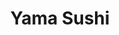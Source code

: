 ---
layout: place
title: "Yama Sushi"
permalink: /california/san-francisco/yama-sushi.html
stateAbbr: CA
stateName: California
cityName: San Francisco
seo:
  name: "Yama Sushi"
  type: Restaurant
  links: null
description: "Looking for sushi in San Francisco, California? Check out Yama Sushi for a delightful Japanese dining experience. Enjoy a variety of sushi and other dishes i..."
place_id: ChIJH_0M-k59j4ARNo0GTV5e_Lg
photos:
  - name: >-
      places/ChIJH_0M-k59j4ARNo0GTV5e_Lg/photos/AeeoHcL3OCKm436E-8qeW9EU1_fOP8AUwWp9nxhTFxN2_3PnK3uO8yWyQGVlqzSlya6nmQXTwINvkBHmC-L-nFNhk7FpsaSXhKbYrGUGLH0W6NX2-Uwd2Fj0gHxANH06cdhODaqGEYw8TP245xNcVM-JM5wqNNvpX5_WmKqZEYB-scioIJ4vw0OuOugERzECMvd9tCnneSgJRG2m-TFpzsZofFjizDBJ2GxjmGbRziE1XYcFaY_JeaN8RB8Ht_4tq3Qo_bIWHfXte_7UPcjIxXOo5u3AGlId5q3Wx4ZH7wZfnY7fbA
    widthPx: 4032
    heightPx: 3024
    authorAttributions:
      - displayName: Yama Sushi
        uri: https://maps.google.com/maps/contrib/105224659792097414232
        photoUri: >-
          https://lh3.googleusercontent.com/a-/ALV-UjWxu9gRRuF8Neo8s6DMmKgPmpYgsVlppxz0c0l3VLStcxFjKA4=s100-p-k-no-mo
    flagContentUri: >-
      https://www.google.com/local/imagery/report/?cb_client=maps_api_places.places_api&image_key=!1e10!2sAF1QipMZ3sSWfLSM2HHhwdh0KZDZBZPEZ8KoPxf6Xwvf&hl=en-US
    googleMapsUri: >-
      https://www.google.com/maps/place//data=!3m4!1e2!3m2!1sAF1QipMZ3sSWfLSM2HHhwdh0KZDZBZPEZ8KoPxf6Xwvf!2e10!4m2!3m1!1s0x808f7d4efa0cfd1f:0xb8fc5e5e4d068d36
  - name: >-
      places/ChIJH_0M-k59j4ARNo0GTV5e_Lg/photos/AeeoHcJ3NUzpD2MncoZRvXV_3SBzZEkYgxZBzUbmHJtE7hlSOaVcB1JURpV5MTB0ooC9fCAhSIfHSPjhmOWdjowHH9ackP9KmzdaApUk3FGOwM6QY4IOv6zInuSeTpziwuIhKwTWv2-8pkSrK9GG0R7JuZJTFaSGKqGgCQUXchvSjpat-MDi21mEoFvOx6DB1Cw5l-W24-V9NPvpqrw7LnZsM4aYSLTRg0epe2fcUiSPMuFHJRk43pn0qUXxOiO8qi8jTRceZSEvM1tCbxumfoYTNLTubty4jzF5ceV7SFnT5cwBXw
    widthPx: 1128
    heightPx: 528
    authorAttributions:
      - displayName: Yama Sushi
        uri: https://maps.google.com/maps/contrib/105224659792097414232
        photoUri: >-
          https://lh3.googleusercontent.com/a-/ALV-UjWxu9gRRuF8Neo8s6DMmKgPmpYgsVlppxz0c0l3VLStcxFjKA4=s100-p-k-no-mo
    flagContentUri: >-
      https://www.google.com/local/imagery/report/?cb_client=maps_api_places.places_api&image_key=!1e10!2sAF1QipPLEETcstgYW8Ejnc9tfMREjEjuLocmieKr3zku&hl=en-US
    googleMapsUri: >-
      https://www.google.com/maps/place//data=!3m4!1e2!3m2!1sAF1QipPLEETcstgYW8Ejnc9tfMREjEjuLocmieKr3zku!2e10!4m2!3m1!1s0x808f7d4efa0cfd1f:0xb8fc5e5e4d068d36
  - name: >-
      places/ChIJH_0M-k59j4ARNo0GTV5e_Lg/photos/AeeoHcKszs6cCP72kBLc1UhmepQjXW1_X3sUgjE4ERxdlpPfzbKBn-4OJi2zaUX9aPvjcKKbxAG81y07eLb0jgA7nXc9fgsou-Tg8ldpUPSBjWHSFgZe9NcaJZTlIxQzlBoU2NMU1TQuJqk5vOYbCaxqVlaxsGROkzW4IbNOVyuMUVRByc-9w3jlYB_4zTGnwNTnUP0XtssLkAjx4XoefBveY6oJ-yo27cZMkzQe6NydFz7p4iOgjnqDXHSsK3LVJrAtlOS1wEG6UtBPCTxzPGRrVWZ3dJ9vdhtomYCtQV2shiosew
    widthPx: 1024
    heightPx: 576
    authorAttributions:
      - displayName: Yama Sushi
        uri: https://maps.google.com/maps/contrib/105224659792097414232
        photoUri: >-
          https://lh3.googleusercontent.com/a-/ALV-UjWxu9gRRuF8Neo8s6DMmKgPmpYgsVlppxz0c0l3VLStcxFjKA4=s100-p-k-no-mo
    flagContentUri: >-
      https://www.google.com/local/imagery/report/?cb_client=maps_api_places.places_api&image_key=!1e10!2sAF1QipObIRqumvEtE1v_kM6FRGs9-PLVZF7_bmVXUYxZ&hl=en-US
    googleMapsUri: >-
      https://www.google.com/maps/place//data=!3m4!1e2!3m2!1sAF1QipObIRqumvEtE1v_kM6FRGs9-PLVZF7_bmVXUYxZ!2e10!4m2!3m1!1s0x808f7d4efa0cfd1f:0xb8fc5e5e4d068d36
  - name: >-
      places/ChIJH_0M-k59j4ARNo0GTV5e_Lg/photos/AeeoHcLUkXb4YIng5hYLRgiGaF0pVtGXxGWKWg6pgwrhNJ3ULFZWhcnPhujNqOEahOhRuKyj1Su4MBiIJoNh37Hq5AhUCw8B4ylQCadFrIUJ-KpPp7Hd--W0m3dghCgIymHNo-4kE_cWeVcZ51SU7GHLAySepI0ZTsxWgbZLS6BT2NAfatsQcfTaMj51oZuneUi4Dz4ClHqJIU-cwfCeDHbVqZogVijxMCkEs8ZNW1kg7z9bFhCd2vtF1F1xf5Mjs4O4jGFLarTznAjWYAG7HPZH8BpmKxAcdtc_PpDFQa1CnALtijY2Op-D_vMAUZNp9Z1woapztUtCuDFW-hfzraJrTmdJh1GmuP78GyMqXv76tr_d-ZE7LhaeufO9V_dIFPVLSr2daR5ia4VYj7vwwd0qsPjy_7G5nGV49-3AC51EaFctnA
    widthPx: 4032
    heightPx: 3024
    authorAttributions:
      - displayName: Liz
        uri: https://maps.google.com/maps/contrib/106905845550333655855
        photoUri: >-
          https://lh3.googleusercontent.com/a/ACg8ocJcNvuP3piwenXK-TbEyUvXiBJ18t8fryvWL4nf5dv2OovGiA=s100-p-k-no-mo
    flagContentUri: >-
      https://www.google.com/local/imagery/report/?cb_client=maps_api_places.places_api&image_key=!1e10!2sCIHM0ogKEICAgIDjk-HqWA&hl=en-US
    googleMapsUri: >-
      https://www.google.com/maps/place//data=!3m4!1e2!3m2!1sCIHM0ogKEICAgIDjk-HqWA!2e10!4m2!3m1!1s0x808f7d4efa0cfd1f:0xb8fc5e5e4d068d36
  - name: >-
      places/ChIJH_0M-k59j4ARNo0GTV5e_Lg/photos/AeeoHcKJGU25KV9sD2_Hss1MFxPLbHWAW276IjtQr06wjSit0JSI-9yS4T_SyzGlFESB5JOiMQDzfAHBycmX7gZK3h8zbn30xo6gSo1aq5dfVqLzyr78KeF0uThdqwcFIx77XQANZWSi9jGwKhtq4EOWN61fAdytrj_pJthddXnkQQX5TsHrvaaXld31IoHaH9imHyXBO64dqOLoWTRBQ7zMaAJQeoP1JHTKjL1PdFb2BJ5S8rwCA7sJZmsaNAmTMzegGOewEW04OmIiNU45Dk8f4BelOV2YGJw4fT3YwPv2-7jOB061MQpPpypGKwLmksCcyJnrl8jTLDsTZgqCsrLQ0ktbkKTLxgvcuroCGOxXfQp-m8sXIMG9VujJxqY1xtWq5DdvhPtArTZWoM13J4vvhPvqbTxGFb8XpHP7Ud-z0yg
    widthPx: 2644
    heightPx: 3525
    authorAttributions:
      - displayName: Flo
        uri: https://maps.google.com/maps/contrib/115524354832222297387
        photoUri: >-
          https://lh3.googleusercontent.com/a-/ALV-UjVZWmCxqEAKPTiMxrlT1Romt11Cwa2-INXddgyWYvDv9D7-xVjD=s100-p-k-no-mo
    flagContentUri: >-
      https://www.google.com/local/imagery/report/?cb_client=maps_api_places.places_api&image_key=!1e10!2sCIHM0ogKEICAgIDxsOi_dA&hl=en-US
    googleMapsUri: >-
      https://www.google.com/maps/place//data=!3m4!1e2!3m2!1sCIHM0ogKEICAgIDxsOi_dA!2e10!4m2!3m1!1s0x808f7d4efa0cfd1f:0xb8fc5e5e4d068d36
  - name: >-
      places/ChIJH_0M-k59j4ARNo0GTV5e_Lg/photos/AeeoHcKe9PuKsB12OPeJOabgxPTIun82PLVeUKgegBDkuxoH7YzUZzmsb_LpXLC84K1uF01aYfXkOaycHVVavJ-NCgkds8lF5G5YDGbI_bC0_gca6QvffAoAPJL8NokyJeUz8UtyCHj3WXq3_tO21ga6AZUdHdK9HT8gp-68sUJMYjrOhPAndhoMxx7ka4wUXYRUHqQA3la_U5xgH2NzDGFlR_Uk1lUvVIXkBs4CTT5K_qh_CPEKniBNzYQQ_fkP38aN4gRQqVinSdnoBTZMLSCIZ8RYH6ARIWAm0loN0m6dq9pGEA
    widthPx: 1449
    heightPx: 853
    authorAttributions:
      - displayName: Yama Sushi
        uri: https://maps.google.com/maps/contrib/105224659792097414232
        photoUri: >-
          https://lh3.googleusercontent.com/a-/ALV-UjWxu9gRRuF8Neo8s6DMmKgPmpYgsVlppxz0c0l3VLStcxFjKA4=s100-p-k-no-mo
    flagContentUri: >-
      https://www.google.com/local/imagery/report/?cb_client=maps_api_places.places_api&image_key=!1e10!2sAF1QipP3ADJ0gLmTj5HaHZ51StDjz1DvmeypomC1lhRr&hl=en-US
    googleMapsUri: >-
      https://www.google.com/maps/place//data=!3m4!1e2!3m2!1sAF1QipP3ADJ0gLmTj5HaHZ51StDjz1DvmeypomC1lhRr!2e10!4m2!3m1!1s0x808f7d4efa0cfd1f:0xb8fc5e5e4d068d36
  - name: >-
      places/ChIJH_0M-k59j4ARNo0GTV5e_Lg/photos/AeeoHcJbmCstKlJlT6iWKS6q-GyjuBCUO0mhcoLlaRWIvQtMiDI4SV_uZEZvCINqM3ukNoW0-PUIMlrPHCVWIE_vw1yLW_eqzUEc4PNd51s5DT1H9wgESdNw1tGDwj_5BWBOVYo4eqev-HzMWGDb-7qy84utHUgMuO8MjLwGxOk2aIEGwNJSdMbVvXECH_hjhIY7KrNYV0FeGKaO_WWixBPJK1OjAHHriGGEkbXyudJ7b0j1Azgc_H82WWlwayyuXmFR2ImYnG9cuaEeuJlgABMC4rYatk8j5xx6bjtiC68TQB61n1DyMqbx3w90BdUkXe8xu8P4ar9pev3prBBI7QBth7PKSDrdAJL2HjrxeHax53_aRL3ebcm6gDR00AmcSZKeqUQbUaKsxtD0Z51JsLgKz3DBebtXel3cMSglEnvlNAcMu3M
    widthPx: 3024
    heightPx: 4032
    authorAttributions:
      - displayName: Carson L
        uri: https://maps.google.com/maps/contrib/117094787969394302875
        photoUri: >-
          https://lh3.googleusercontent.com/a-/ALV-UjUSOw7K8m5c7fr_W5WKcHEVkQBTnnxwXpAkVk6VKEfq9uyUJA-u=s100-p-k-no-mo
    flagContentUri: >-
      https://www.google.com/local/imagery/report/?cb_client=maps_api_places.places_api&image_key=!1e10!2sCIHM0ogKEICAgIC_triY8QE&hl=en-US
    googleMapsUri: >-
      https://www.google.com/maps/place//data=!3m4!1e2!3m2!1sCIHM0ogKEICAgIC_triY8QE!2e10!4m2!3m1!1s0x808f7d4efa0cfd1f:0xb8fc5e5e4d068d36
  - name: >-
      places/ChIJH_0M-k59j4ARNo0GTV5e_Lg/photos/AeeoHcKgfyVsl8bOurynGLRA9g0SBvoWNP5e0-2Z0AF4YwNpIgA-Igy-tua-eRa575usm_Y9zE6te-nfwEAOjtnvzkXyRbk7hKr3DB9997Hqk9_qpwTALJBWFdLjfa-GCSsCiAk1jWMjIvvFz3Mr0WYkuVpTrdErJTdBly7HlRK-qCmH25W2UcAlByAcq68Pv9PJcfIR7Z6c4yXLcHgw62Ux3SS1YwjFC7_Lo4_8n8VRr_A6-KjX6tMub1SmYVykVMvY2LJKaX6sXhc9cYR1g_7l7kbFd-hGSwxibvj5jIqFME4aTGMarsjcUirqrDvxSr-sJd_IyqXWoKsD-c76-EVIqsDMzAVUKcjcwuOs1oUXE4DaM1D31zNYe2C8zz_MBmmb-X-3z1zVlRdwpiW0N1Ke1S7-qZgLF32elmnVZIHwF8nNCFLz
    widthPx: 2252
    heightPx: 4000
    authorAttributions:
      - displayName: Michael Sorrels
        uri: https://maps.google.com/maps/contrib/114259989974072342590
        photoUri: >-
          https://lh3.googleusercontent.com/a-/ALV-UjWOKNRdkooCnLLjqn_jzCozEge3Ss_l8IfcR7wsrWAHNZ7bu6rQ=s100-p-k-no-mo
    flagContentUri: >-
      https://www.google.com/local/imagery/report/?cb_client=maps_api_places.places_api&image_key=!1e10!2sCIHM0ogKEICAgIC9pvON4AE&hl=en-US
    googleMapsUri: >-
      https://www.google.com/maps/place//data=!3m4!1e2!3m2!1sCIHM0ogKEICAgIC9pvON4AE!2e10!4m2!3m1!1s0x808f7d4efa0cfd1f:0xb8fc5e5e4d068d36
  - name: >-
      places/ChIJH_0M-k59j4ARNo0GTV5e_Lg/photos/AeeoHcJRKFdqxkUUGoYHDHmSrYllXCqRqmtlbc4kmyVknW8ZcRUdZbyJuU_OlmxxHnGS1-kuvD-8a3ulwquNdna-rNMwY7YJSqth8plRLlVtXuVOEBFQwQPy8-e4RsCTfkObK2Dx5EzFBDQY-KtbL5-QoTF60Tgkx5lpvCussWCPwguRTDoOK_VBDqjqWuZr92swZkQUrd1mZ0UtxsEzPnVTCSTD1Ann-qF_Z46Mn1wXL00quKIf9wVA8omsDnJ5nZATHBvEURo9M1UNL0tXABPh3XjHC5oBY3VP6TBsdOO_FK3EFP3fgu0-G4TRHwe2FPO6P0FlGLEhQ_-LgOuVe03WSE-VcmZE1YWGebGXgl3P8QflL1EA_1vLNbfFoV-fQyazHlwaNE3w6eq1cnzXGFKx0q7o9sHLFoS9Kd3jAuBran4
    widthPx: 3024
    heightPx: 4032
    authorAttributions:
      - displayName: Tyven Gabriner
        uri: https://maps.google.com/maps/contrib/106106830960676186112
        photoUri: >-
          https://lh3.googleusercontent.com/a-/ALV-UjVIALyB6G0voZ6bCih5ljt3gmOuEyOxGJn93-N28581UiZy1yGe=s100-p-k-no-mo
    flagContentUri: >-
      https://www.google.com/local/imagery/report/?cb_client=maps_api_places.places_api&image_key=!1e10!2sCIHM0ogKEICAgIChyYDMFQ&hl=en-US
    googleMapsUri: >-
      https://www.google.com/maps/place//data=!3m4!1e2!3m2!1sCIHM0ogKEICAgIChyYDMFQ!2e10!4m2!3m1!1s0x808f7d4efa0cfd1f:0xb8fc5e5e4d068d36
  - name: >-
      places/ChIJH_0M-k59j4ARNo0GTV5e_Lg/photos/AeeoHcKkw3OtBohuMxki9NQOL-qPA8uRcBaoL1T-tUC3TuKqPwmpFmn8vFDpl1Rm2Cm-DM9bIRJiourXmlAYJnBRgkdy1pJvSxxCsPc1sB8A1NjwJj3jZPvagLJHd4Om6pq4BW2DToHUgaz2PYiJdu758zJuFrJUcyqWowkQpKCgp755PNX1AeFEWfXV9jEeZRLS2pBAiGfwndGIQriLw6i03kNXmgVjms9Z-7umeuby8g858GtHjGH6-o3x9cNC51wlYkOcBZLhDal1zwi2HcwiSSYSNlXeQnGCYx4fljkhyAVLmadfQysaVX4Q-fRpAqyQ1FcIHyjj80B0U4WkCOgENHYZ79OUBSwXcs-rexO3EhhlRV_e-2WjN1HMmernqFeUlCaqaxr98Uwyb_dFEUl5addMyEVCi9QgmRMUgnTwIldqMA
    widthPx: 3024
    heightPx: 4032
    authorAttributions:
      - displayName: Mark Loftin
        uri: https://maps.google.com/maps/contrib/102106617906117817899
        photoUri: >-
          https://lh3.googleusercontent.com/a-/ALV-UjXfZ3SCRWQFWfAHJ2Q3lq1Nx4ZjvsWQOwQKr6qlS7mNWVuA9NnB=s100-p-k-no-mo
    flagContentUri: >-
      https://www.google.com/local/imagery/report/?cb_client=maps_api_places.places_api&image_key=!1e10!2sCIHM0ogKEICAgICx3b2nQg&hl=en-US
    googleMapsUri: >-
      https://www.google.com/maps/place//data=!3m4!1e2!3m2!1sCIHM0ogKEICAgICx3b2nQg!2e10!4m2!3m1!1s0x808f7d4efa0cfd1f:0xb8fc5e5e4d068d36
address: 850 Holloway Ave, San Francisco, CA 94112, USA
street: 850 Holloway Ave
city: San Francisco
state: CA
zip: '94112'
country: USA
neighborhood: Ingleside
latitude: '37.721977'
longitude: '-122.462131'
accessibility_options:
  wheelchairAccessibleEntrance: true
  wheelchairAccessibleRestroom: true
  wheelchairAccessibleSeating: true
business_status: OPERATIONAL
name: Yama Sushi
google_maps_links:
  directionsUri: >-
    https://www.google.com/maps/dir//''/data=!4m7!4m6!1m1!4e2!1m2!1m1!1s0x808f7d4efa0cfd1f:0xb8fc5e5e4d068d36!3e0
  placeUri: https://maps.google.com/?cid=13329632756222037302
  writeAReviewUri: >-
    https://www.google.com/maps/place//data=!4m3!3m2!1s0x808f7d4efa0cfd1f:0xb8fc5e5e4d068d36!12e1
  reviewsUri: >-
    https://www.google.com/maps/place//data=!4m4!3m3!1s0x808f7d4efa0cfd1f:0xb8fc5e5e4d068d36!9m1!1b1
  photosUri: >-
    https://www.google.com/maps/place//data=!4m3!3m2!1s0x808f7d4efa0cfd1f:0xb8fc5e5e4d068d36!10e5
primary_type: Sushi Restaurant
opening_hours:
  regular: null
  current: null
secondary_opening_hours:
  regular:
    weekdayDescriptions: null
    type: null
  current:
    weekdayDescriptions: null
    type: null
phone: null
price_level: null
price_range: null
rating: null
rating_count: 0
website: null
reviews: null
parking_options: null
payment_options: null
allow_dogs: null
curbside_pickup: null
delivery: null
dine_in: null
good_for_children: null
good_for_groups: null
good_for_sports: null
live_music: null
menu_for_children: null
outdoor_seating: null
reservable: null
restroom: null
serves_beer: null
serves_breakfast: null
serves_brunch: null
serves_cocktails: null
serves_coffee: null
serves_dinner: null
serves_dessert: null
serves_lunch: null
serves_vegetarian_food: null
serves_wine: null
takeout: null
summary: null

---